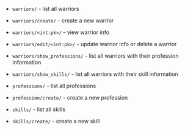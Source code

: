 * `warriors/` - list all warriors 
* `warriors/create/` - create a new warrior
* `warriors/<int:pk>/` - view warrior info
* `warriors/edit/<int:pk>/` - update warrior info or delete a warrior
  
* `warriors/show_professions/` - list all warriors with their profession information
* `warriors/show_skills/` - list all warriors with their skill information
  
* `professions/` - list all professions
* `profession/create/` - create a new profession
  
* `skills/` - list all skills
* `skills/create/` - create a new skill
